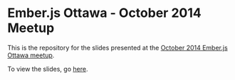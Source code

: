 # Ember.js Ottawa - October 2014 Meetup

This is the repository for the slides presented at the [October 2014 Ember.js Ottawa meetup](http://www.meetup.com/Ember-js-Ottawa/events/20545732/).

To view the slides, go [here](http://emberottawa.github.io/2014-10-01-October-Meetup/#/).
